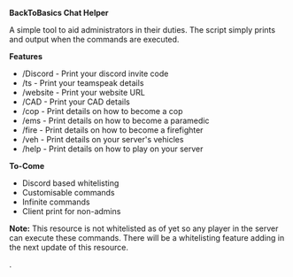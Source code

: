 **BackToBasics Chat Helper**

A simple tool to aid administrators in their duties. The script simply prints and output when the commands are executed.

**Features**
 - /Discord - Print your discord invite code
 - /ts - Print your teamspeak details
 - /website - Print your website URL
 - /CAD - Print your CAD details
 - /cop - Print details on how to become a cop
 - /ems - Print details on how to become a paramedic
 - /fire - Print details on how to become a firefighter
 - /veh - Print details on your server's vehicles
 - /help - Print details on how to play on your server

**To-Come**
 - Discord based whitelisting
 - Customisable commands
 - Infinite commands
 - Client print for non-admins


**Note:** This resource is not whitelisted as of yet so any player in the server can execute these commands. There will be a whitelisting feature adding in the next update of this resource.
 

.
